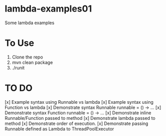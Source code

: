 # lambda-examples01
Some lambda examples

# To Use
1. Clone the repo
1. mvn clean package
1. ./runit

# TO DO

[x] Example syntax using Runnable vs lambda
[x] Example syntax using Function vs lambda
[x] Demonstrate syntax Runnable runnable = () -> ...
[x] Demonstrate syntax Function runnable = () -> ...
[x] Demonstrate inline Runnable/Function passed to method
[x] Demonstrate lambda passed to method
[x] Demonstrate order of execution.
[x] Demonstrate passing Runnable defined as Lambda to ThreadPoolExecutor
